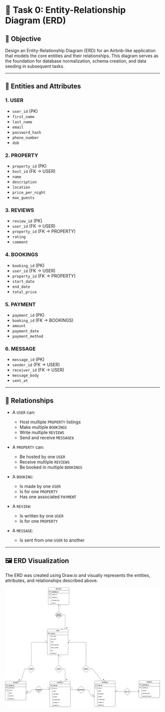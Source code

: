 # 📘 Task 0: Entity-Relationship Diagram (ERD)

## 🧠 Objective
Design an Entity-Relationship Diagram (ERD) for an Airbnb-like application that models the core entities and their relationships. This diagram serves as the foundation for database normalization, schema creation, and data seeding in subsequent tasks.

---

## 🧩 Entities and Attributes

### 1. USER
- `user_id` (PK)
- `first_name`
- `last_name`
- `email`
- `password_hash`
- `phone_number`
- `dob`

### 2. PROPERTY
- `property_id` (PK)
- `host_id` (FK → USER)
- `name`
- `description`
- `location`
- `price_per_night`
- `max_guests`

### 3. REVIEWS
- `review_id` (PK)
- `user_id` (FK → USER)
- `property_id` (FK → PROPERTY)
- `rating`
- `comment`

### 4. BOOKINGS
- `booking_id` (PK)
- `user_id` (FK → USER)
- `property_id` (FK → PROPERTY)
- `start_date`
- `end_date`
- `total_price`

### 5. PAYMENT
- `payment_id` (PK)
- `booking_id` (FK → BOOKINGS)
- `amount`
- `payment_date`
- `payment_method`

### 6. MESSAGE
- `message_id` (PK)
- `sender_id` (FK → USER)
- `receiver_id` (FK → USER)
- `message_body`
- `sent_at`

---

## 🔗 Relationships

- A `USER` can:
  - Host multiple `PROPERTY` listings
  - Make multiple `BOOKINGS`
  - Write multiple `REVIEWS`
  - Send and receive `MESSAGE`s

- A `PROPERTY` can:
  - Be hosted by one `USER`
  - Receive multiple `REVIEWS`
  - Be booked in multiple `BOOKINGS`

- A `BOOKING`:
  - Is made by one `USER`
  - Is for one `PROPERTY`
  - Has one associated `PAYMENT`

- A `REVIEW`:
  - Is written by one `USER`
  - Is for one `PROPERTY`

- A `MESSAGE`:
  - Is sent from one `USER` to another

---

## 🖼️ ERD Visualization

The ERD was created using Draw.io and visually represents the entities, attributes, and relationships described above.  
 
![ERD Diagram](./AirBnB_ERD.png)
